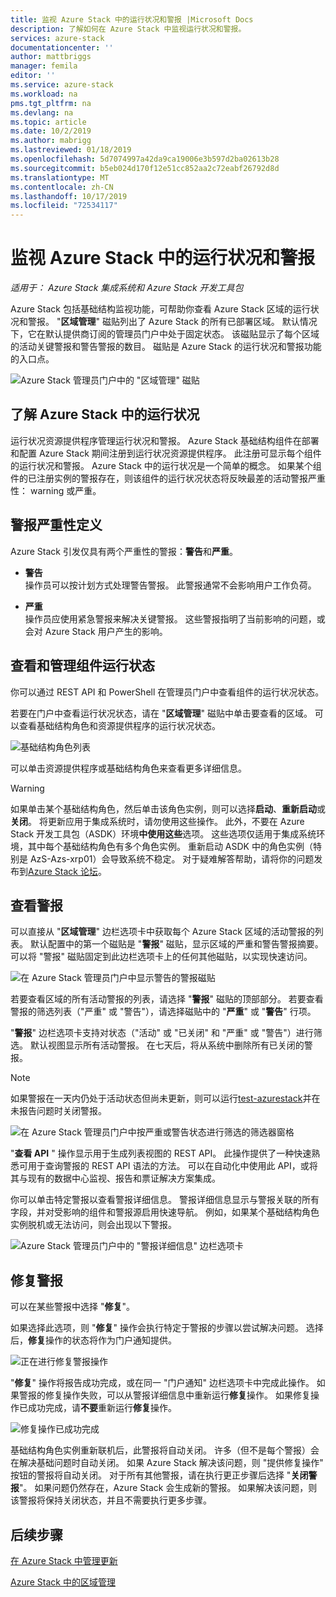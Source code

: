 ```yaml
---
title: 监视 Azure Stack 中的运行状况和警报 |Microsoft Docs
description: 了解如何在 Azure Stack 中监视运行状况和警报。
services: azure-stack
documentationcenter: ''
author: mattbriggs
manager: femila
editor: ''
ms.service: azure-stack
ms.workload: na
pms.tgt_pltfrm: na
ms.devlang: na
ms.topic: article
ms.date: 10/2/2019
ms.author: mabrigg
ms.lastreviewed: 01/18/2019
ms.openlocfilehash: 5d7074997a42da9ca19006e3b597d2ba02613b28
ms.sourcegitcommit: b5eb024d170f12e51cc852aa2c72eabf26792d8d
ms.translationtype: MT
ms.contentlocale: zh-CN
ms.lasthandoff: 10/17/2019
ms.locfileid: "72534117"
---
```

# <a name="monitor-health-and-alerts-in-azure-stack"></a>监视 Azure Stack 中的运行状况和警报

*适用于： Azure Stack 集成系统和 Azure Stack 开发工具包*

Azure Stack 包括基础结构监视功能，可帮助你查看 Azure Stack 区域的运行状况和警报。 "**区域管理**" 磁贴列出了 Azure Stack 的所有已部署区域。 默认情况下，它在默认提供商订阅的管理员门户中处于固定状态。 该磁贴显示了每个区域的活动关键警报和警告警报的数目。 磁贴是 Azure Stack 的运行状况和警报功能的入口点。

![Azure Stack 管理员门户中的 "区域管理" 磁贴](media/azure-stack-monitor-health/image1.png)

## <a name="understand-health-in-azure-stack"></a>了解 Azure Stack 中的运行状况

运行状况资源提供程序管理运行状况和警报。 Azure Stack 基础结构组件在部署和配置 Azure Stack 期间注册到运行状况资源提供程序。 此注册可显示每个组件的运行状况和警报。 Azure Stack 中的运行状况是一个简单的概念。 如果某个组件的已注册实例的警报存在，则该组件的运行状况状态将反映最差的活动警报严重性： warning 或严重。

## <a name="alert-severity-definition"></a>警报严重性定义

Azure Stack 引发仅具有两个严重性的警报：**警告**和**严重**。

- **警告**  
  操作员可以按计划方式处理警告警报。 此警报通常不会影响用户工作负荷。

- **严重**  
  操作员应使用紧急警报来解决关键警报。 这些警报指明了当前影响的问题，或会对 Azure Stack 用户产生的影响。


## <a name="view-and-manage-component-health-state"></a>查看和管理组件运行状态

你可以通过 REST API 和 PowerShell 在管理员门户中查看组件的运行状况状态。

若要在门户中查看运行状况状态，请在 "**区域管理**" 磁贴中单击要查看的区域。 可以查看基础结构角色和资源提供程序的运行状况状态。

![基础结构角色列表](media/azure-stack-monitor-health/image2.png)

可以单击资源提供程序或基础结构角色来查看更多详细信息。

> [!WARNING]  
> 如果单击某个基础结构角色，然后单击该角色实例，则可以选择**启动**、**重新启动**或**关闭**。 将更新应用于集成系统时，请勿使用这些操作。 此外，不要在 Azure Stack 开发工具包（ASDK）环境**中使用这些**选项。 这些选项仅适用于集成系统环境，其中每个基础结构角色有多个角色实例。 重新启动 ASDK 中的角色实例（特别是 AzS-Azs-xrp01）会导致系统不稳定。 对于疑难解答帮助，请将你的问题发布到[Azure Stack 论坛](https://aka.ms/azurestackforum)。
>

## <a name="view-alerts"></a>查看警报

可以直接从 "**区域管理**" 边栏选项卡中获取每个 Azure Stack 区域的活动警报的列表。 默认配置中的第一个磁贴是 "**警报**" 磁贴，显示区域的严重和警告警报摘要。 可以将 "警报" 磁贴固定到此边栏选项卡上的任何其他磁贴，以实现快速访问。

![在 Azure Stack 管理员门户中显示警告的警报磁贴](media/azure-stack-monitor-health/image3.png)

 若要查看区域的所有活动警报的列表，请选择 "**警报**" 磁贴的顶部部分。 若要查看警报的筛选列表（"严重" 或 "警告"），请选择磁贴中的 "**严重**" 或 "**警告**" 行项。

"**警报**" 边栏选项卡支持对状态（"活动" 或 "已关闭" 和 "严重" 或 "警告"）进行筛选。 默认视图显示所有活动警报。 在七天后，将从系统中删除所有已关闭的警报。

>[!Note]
>如果警报在一天内仍处于活动状态但尚未更新，则可以运行[test-azurestack](azure-stack-diagnostic-test.md)并在未报告问题时关闭警报。

![在 Azure Stack 管理员门户中按严重或警告状态进行筛选的筛选器窗格](media/azure-stack-monitor-health/alert-view.png)

"**查看 API** " 操作显示用于生成列表视图的 REST API。 此操作提供了一种快速熟悉可用于查询警报的 REST API 语法的方法。 可以在自动化中使用此 API，或将其与现有的数据中心监视、报告和票证解决方案集成。

你可以单击特定警报以查看警报详细信息。 警报详细信息显示与警报关联的所有字段，并对受影响的组件和警报源启用快速导航。 例如，如果某个基础结构角色实例脱机或无法访问，则会出现以下警报。  

![Azure Stack 管理员门户中的 "警报详细信息" 边栏选项卡](media/azure-stack-monitor-health/alert-detail.png)

## <a name="repair-alerts"></a>修复警报

可以在某些警报中选择 "**修复**"。

如果选择此选项，则 "**修复**" 操作会执行特定于警报的步骤以尝试解决问题。 选择后，**修复**操作的状态将作为门户通知提供。

![正在进行修复警报操作](media/azure-stack-monitor-health/repair-in-progress.png)

"**修复**" 操作将报告成功完成，或在同一 "门户通知" 边栏选项卡中完成此操作。  如果警报的修复操作失败，可以从警报详细信息中重新运行**修复**操作。 如果修复操作已成功完成，请**不要**重新运行**修复**操作。

![修复操作已成功完成](media/azure-stack-monitor-health/repair-completed.png)

基础结构角色实例重新联机后，此警报将自动关闭。 许多（但不是每个警报）会在解决基础问题时自动关闭。 如果 Azure Stack 解决该问题，则 "提供修复操作" 按钮的警报将自动关闭。 对于所有其他警报，请在执行更正步骤后选择 "**关闭警报**"。 如果问题仍然存在，Azure Stack 会生成新的警报。 如果解决该问题，则该警报将保持关闭状态，并且不需要执行更多步骤。

## <a name="next-steps"></a>后续步骤

[在 Azure Stack 中管理更新](azure-stack-updates.md)

[Azure Stack 中的区域管理](azure-stack-region-management.md)
